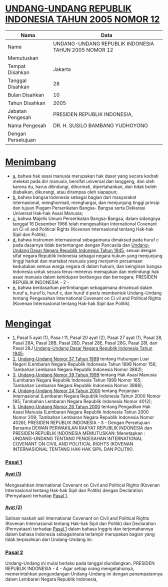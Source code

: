 # [UNDANG-UNDANG REPUBLIK INDONESIA TAHUN 2005 NOMOR 12](http://example.org/legal/document/uu/2005/12)

| Nama | Data |
| ------ | ----- |
|Name|UNDANG-UNDANG REPUBLIK INDONESIA TAHUN 2005 NOMOR 12|
|Memutuskan||
|Tempat Disahkan|Jakarta|
|Tanggal Disahkan|28|
|Bulan Disahkan|10|
|Tahun Disahkan|2005|
|Jabatan Pengesah|PRESIDEN REPUBLIK INDONESIA,|
|Nama Pengesah|DR. H. SUSILO BAMBANG YUDHOYONO|
|Dengan Persetujuan||
# [Menimbang](http://example.org/legal/document/uu/2005/12/menimbang)

* [a.](http://example.org/legal/document/uu/2005/12/menimbang/point/a) bahwa hak asasi manusia merupakan hak dasar yang secara kodrati melekat pada diri manusia, bersifat universal dan langgeng, dan oleh karena itu, harus dilindungi, dihormati, dipertahankan, dan tidak boleh diabaikan, dikurangi, atau dirampas oleh siapapun;
* [b.](http://example.org/legal/document/uu/2005/12/menimbang/point/b) bahwa bangsa Indonesia sebagai bagian dari masyarakat internasional, menghormati, menghargai, dan menjunjung tinggi prinsip dan tujuan Piagam Perserikatan Bangsa- Bangsa serta Deklarasi Universal Hak-hak Asasi Manusia;
* [c.](http://example.org/legal/document/uu/2005/12/menimbang/point/c) bahwa Majelis Umum Perserikatan Bangsa-Bangsa, dalam sidangnya tanggal 16 Desember 1966 telah mengesahkan International Covenant on Ci vil and Political Rights (Kovenan Internasional tentang Hak-hak Sipil dan Politik);
* [d.](http://example.org/legal/document/uu/2005/12/menimbang/point/d) bahwa instrumen internasional sebagaimana dimaksud pada huruf c pada dasarnya tidak bertentangan dengan Pancasila dan [Undang-Undang Dasar Negara Republik Indonesia Tahun 1945](http://example.org/legal/document/uu), sesuai dengan sifat negara Republik Indonesia sebagai negara hukum yang menjunjung tinggi harkat dan martabat manusia yang menjamin persamaan kedudukan semua warga negara di dalam hukum, dan keinginan bangsa Indonesia untuk secara terus-menerus memajukan dan melindungi hak asasi manusia dalam kehidupan berbangsa dan bernegara; PRESIDEN REPUBLIK INDONESIA - 2 -
* [e.](http://example.org/legal/document/uu/2005/12/menimbang/point/e) bahwa berdasarkan pertimbangan sebagaimana dimaksud dalam huruf a, huruf b, huruf c, dan huruf d perlu membentuk Undang-Undang tentang Pengesahan International Covenant on Ci vil and Political Rights (Kovenan Internasional tentang Hak-hak Sipil dan Politik).
# [Mengingat](http://example.org/legal/document/uu/2005/12/mengingat)

* [1.](http://example.org/legal/document/uu/2005/12/mengingat/point/0001) Pasal 5 ayat (1), Pasa l 11, Pasal 20 ayat (2), Pasal 27 ayat (1), Pasal 28, Pasal 28A, Pasal 28B, Pasal 28D, Pasal 28E, Pasal 28G, Pasal 28I, dan Pasal 28J [Undang-Undang Dasar Negara Republik Indonesia Tahun 1945](http://example.org/legal/document/uu);
* [2.](http://example.org/legal/document/uu/2005/12/mengingat/point/0002) [Undang-Undang Nomor 37 Tahun 1999](http://example.org/legal/document/uu/1999/37) tentang Hubungan Luar Negeri (Lembaran Negara Republik Indonesia Tahun 1999 Nomor 156; Tambahan Lembaran Negara Republik Indonesia Nomor 3882);
* [3.](http://example.org/legal/document/uu/2005/12/mengingat/point/0003) [Undang-Undang Nomor 39 Tahun 1999](http://example.org/legal/document/uu/1999/39) tentang Hak Asasi Manusia (Lembaran Negara Republik Indonesia Tahun 1999 Nomor 165; Tambahan Lembaran Negara Republik Indonesia Nomor 3886);
* [4.](http://example.org/legal/document/uu/2005/12/mengingat/point/0004) [Undang-Undang Nomor 24 Tahun 2000](http://example.org/legal/document/uu/2000/24) tentang Perjanjian Internasional (Lembaran Negara Republik Indonesia Tahun 2000 Nomor 185; Tambahan Lembaran Negara Republik Indonesia Nomor 4012);
* [5.](http://example.org/legal/document/uu/2005/12/mengingat/point/0005) [Undang-Undang Nomor 26 Tahun 2000](http://example.org/legal/document/uu/2000/26) tentang Pengadilan Hak Asasi Manusia (Lembaran Negara Republik Indonesia Tahun 2000 Nomor 208; Tambahan Lembaran Negara Republik Indonesia Nomor 4026); PRESIDEN REPUBLIK INDONESIA - 3 - Dengan Persetujuan Bersama DEWAN PERWAKILAN RAKYAT REPUBLIK INDONESIA dan PRESIDEN REPUBLIK INDONESIA MEMUTUSKAN: Menetapkan : UNDANG-UNDANG TENTANG PENGESAHAN INTERNATIONAL COVENANT ON CIVIL AND POLITICAL RIGHTS (KOVENAN INTERNASIONAL TENTANG HAK-HAK SIPIL DAN POLlTIK).

### [Pasal 1](http://example.org/legal/document/uu/2005/12/pasal/0001)

#### [Ayat (1)](http://example.org/legal/document/uu/2005/12/pasal/0001/version/20051028/ayat/0001)
Mengesahkan International Covenant on Civil and Political Rights (Kovenan Internasional tentang Hak-hak Sipil dan Politik) dengan Declaration (Pernyataan) terhadap [Pasal 1](http://example.org/legal/document/uu/2005/12/pasal/0001).

#### [Ayat (2)](http://example.org/legal/document/uu/2005/12/pasal/0001/version/20051028/ayat/0002)
Salinan naskah asli International Covenant on Civil and Political Rights (Kovenan Internasional tentang Hak-hak Sipil dan Politik) dan Declaration (Pernyataan) terhadap [Pasal 1](http://example.org/legal/document/uu/2005/12/pasal/0001) dalam bahasa Inggris dan terjemahannya dalam bahasa Indonesia sebagaimana terlampir merupakan bagian yang tidak terpisahkan dari Undang-Undang ini.


### [Pasal 2](http://example.org/legal/document/uu/2005/12/pasal/0002)
Undang-Undang ini mulai berlaku pada tanggal diundangkan. PRESIDEN REPUBLIK INDONESIA - 4 - Agar setiap orang mengetahuinya, memerintahkan pengundangan Undang-Undang ini dengan penempatannya dalam Lembaran Negara Republik Indonesia,

